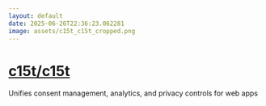 ```yaml
---
layout: default
date: 2025-06-26T22:36:23.062281
image: assets/c15t_c15t_cropped.png
---
```


# [c15t/c15t](https://github.com/c15t/c15t)

Unifies consent management, analytics, and privacy controls for web apps
